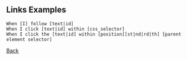 Links Examples
-------------

    When [I] follow [text|id]
    When I click [text|id] within [css_selector]
    When I click the [text|id] within [position][st|nd|rd|th] [parent element selector]
    


[Back](README.md)
